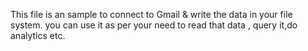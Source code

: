 This file is an sample to connect to Gmail & write the data in your file system. you can use it as per your need to read that data , query it,do analytics etc. 

